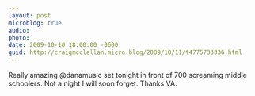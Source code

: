 ```yaml
---
layout: post
microblog: true
audio: 
photo: 
date: 2009-10-10 18:00:00 -0600
guid: http://craigmcclellan.micro.blog/2009/10/11/t4775733336.html
---
```

Really amazing @danamusic set tonight in front of 700 screaming middle schoolers.  Not a night I will soon forget.  Thanks VA.
